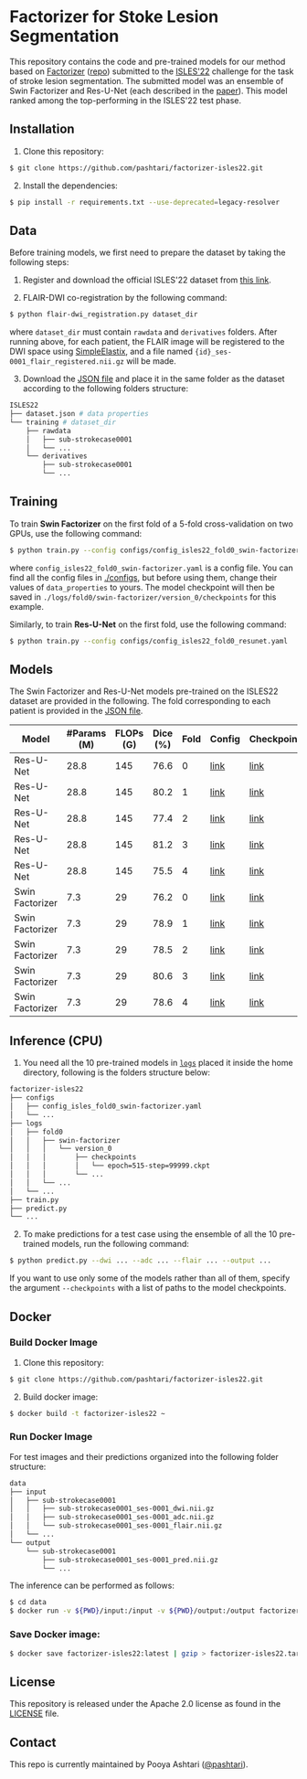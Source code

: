 # Factorizer for Stoke Lesion Segmentation

This repository contains the code and pre-trained models for our method based on [Factorizer](https://arxiv.org/abs/2202.12295) ([repo](https://github.com/pashtari/factorizer)) submitted to the [ISLES'22](https://isles22.grand-challenge.org/) challenge for the task of stroke lesion segmentation. The submitted model was an ensemble of Swin Factorizer and Res-U-Net (each described in the [paper](https://arxiv.org/abs/2202.12295)). This model ranked among the top-performing in the ISLES'22 test phase.


## Installation

1. Clone this repository:

```bash
$ git clone https://github.com/pashtari/factorizer-isles22.git
```

2. Install the dependencies:

``` bash
$ pip install -r requirements.txt --use-deprecated=legacy-resolver
```


## Data

Before training models, we first need to prepare the dataset by taking the following steps:

1. Register and download the official ISLES'22 dataset from [this link](https://isles22.grand-challenge.org/).

2. FLAIR-DWI co-registration by the following command:

```bash
$ python flair-dwi_registration.py dataset_dir
```

where `dataset_dir` must contain `rawdata` and `derivatives` folders. After running above, for each patient, the FLAIR image will be registered to the DWI space using [SimpleElastix](https://simpleelastix.github.io/), and a file named `{id}_ses-0001_flair_registered.nii.gz` will be made.

3. Download the [JSON file](dataset.json) and place it in the same folder as the dataset according to the following folders structure:

```bash
ISLES22
├── dataset.json # data properties
└── training # dataset_dir
    ├── rawdata
    │   ├── sub-strokecase0001
    │   └── ...
    └── derivatives
        ├── sub-strokecase0001
        └── ...
```


## Training

To train **Swin Factorizer** on the first fold of a 5-fold cross-validation on two GPUs, use the following command:

```bash
$ python train.py --config configs/config_isles22_fold0_swin-factorizer.yaml
```

where `config_isles22_fold0_swin-factorizer.yaml` is a config file. You can find all the config files in [./configs](./configs), but before using them, change their values of `data_properties` to yours. The model checkpoint will then be saved in `./logs/fold0/swin-factorizer/version_0/checkpoints` for this example.

Similarly, to train **Res-U-Net** on the first fold, use the following command:

```bash
$ python train.py --config configs/config_isles22_fold0_resunet.yaml
```


## Models

The Swin Factorizer and Res-U-Net models pre-trained on the ISLES22 dataset are provided in the following. The fold corresponding to each patient is provided in the [JSON file](dataset.json).

| Model           | #Params (M) | FLOPs (G) | Dice (%) | Fold | Config                                                          | Checkpoint                                                                                                                                      |
|-----------------|-------------|-----------|----------|------|-----------------------------------------------------------------|-------------------------------------------------------------------------------------------------------------------------------------------------|
| Res-U-Net       | 28.8        | 145       | 76.6     | 0    | [link](./configs/config_isles22_fold0_resunet.yaml)         | [link](./logs/fold0/resunet/version_0/checkpoints/epoch=1999-step=99999.ckpt) |
| Res-U-Net       | 28.8        | 145       | 80.2     | 1    | [link](./configs/config_isles22_fold1_resunet.yaml)         | [link](./logs/fold1/resunet/version_0/checkpoints/epoch=1999-step=99999.ckpt) |
| Res-U-Net       | 28.8        | 145       | 77.4     | 2    | [link](./configs/config_isles22_fold2_resunet.yaml)         | [link](./logs/fold2/resunet/version_0/checkpoints/epoch=1999-step=99999.ckpt) |
| Res-U-Net       | 28.8        | 145       | 81.2     | 3    | [link](./configs/config_isles22_fold3_resunet.yaml)         | [link](./logs/fold3/resunet/version_0/checkpoints/epoch=1999-step=99999.ckpt) |
| Res-U-Net       | 28.8        | 145       | 75.5     | 4    | [link](./configs/config_isles22_fold4_resunet.yaml)         | [link](./logs/fold4/resunet/version_0/checkpoints/epoch=1999-step=99999.ckpt) |
| Swin Factorizer | 7.3         | 29        | 76.2     | 0    | [link](./configs/config_isles22_fold0_swin-factorizer.yaml) | [link](./logs/fold0/swin-factorizer/version_0/checkpoints/epoch=1999-step=99999.ckpt) |
| Swin Factorizer | 7.3         | 29        | 78.9     | 1    | [link](./configs/config_isles22_fold1_swin-factorizer.yaml) | [link](./logs/fold1/swin-factorizer/version_0/checkpoints/epoch=1999-step=99999.ckpt) |
| Swin Factorizer | 7.3         | 29        | 78.5     | 2    | [link](./configs/config_isles22_fold2_swin-factorizer.yaml) | [link](./logs/fold2/swin-factorizer/version_0/checkpoints/epoch=1999-step=99999.ckpt) |
| Swin Factorizer | 7.3         | 29        | 80.6     | 3    | [link](./configs/config_isles22_fold3_swin-factorizer.yaml) | [link](./logs/fold3/swin-factorizer/version_0/checkpoints/epoch=1999-step=99999.ckpt) |
| Swin Factorizer | 7.3         | 29        | 78.6     | 4    | [link](./configs/config_isles22_fold4_swin-factorizer.yaml) | [link](./logs/fold4/swin-factorizer/version_0/checkpoints/epoch=1999-step=99999.ckpt) |


## Inference (CPU)

1. You need all the 10 pre-trained models in [`logs`](./logs) placed it inside the home directory, following is the folders structure below:

```bash
factorizer-isles22
├── configs
│   ├── config_isles_fold0_swin-factorizer.yaml
│   └── ...
├── logs
│   ├── fold0
│   │   ├── swin-factorizer
│   │   │   └── version_0
│   │   │       ├── checkpoints
│   │   │       │   └── epoch=515-step=99999.ckpt
│   │   │       └── ...
│   │   └── ...
│   └── ...
├── train.py
├── predict.py
└── ...
```

2. To make predictions for a test case using the ensemble of all the 10 pre-trained models, run the following command:

```bash
$ python predict.py --dwi ... --adc ... --flair ... --output ... 
```

If you want to use only some of the models rather than all of them, specify the argument `--checkpoints` with a list of paths to the model checkpoints.


## Docker


### Build Docker Image

1. Clone this repository:

```bash
$ git clone https://github.com/pashtari/factorizer-isles22.git
```

2. Build docker image:

```bash
$ docker build -t factorizer-isles22 ~ 
```


### Run Docker Image

For test images and their predictions organized into the following folder structure:
```bash
data
├── input
│   ├── sub-strokecase0001
│   │   ├── sub-strokecase0001_ses-0001_dwi.nii.gz
│   │   ├── sub-strokecase0001_ses-0001_adc.nii.gz
│   │   └── sub-strokecase0001_ses-0001_flair.nii.gz
│   └── ...
└── output
    └── sub-strokecase0001
        ├── sub-strokecase0001_ses-0001_pred.nii.gz
        └── ...
```

The inference can be performed as follows:

```bash
$ cd data
$ docker run -v ${PWD}/input:/input -v ${PWD}/output:/output factorizer-isles22 --dwi /input/sub-strokecase0001/sub-strokecase0001_ses-0001_dwi.nii.gz --adc /input/sub-strokecase0001/sub-strokecase0001_ses-0001_adc.nii.gz --flair /input/sub-strokecase0001/sub-strokecase0001_ses-0001_flair.nii.gz --output /output/sub-strokecase0001/sub-strokecase0001_ses-0001_pred.nii.gz
```


### Save Docker image:

```bash
$ docker save factorizer-isles22:latest | gzip > factorizer-isles22.tar.gz
```


## License

This repository is released under the Apache 2.0 license as found in the [LICENSE](LICENSE) file.


## Contact

This repo is currently maintained by Pooya Ashtari ([@pashtari](https://github.com/pashtari)).
